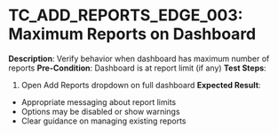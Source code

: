 # TC_ADD_REPORTS_EDGE_003: Maximum Reports on Dashboard

**Description**: Verify behavior when dashboard has maximum number of reports
**Pre-Condition**: Dashboard is at report limit (if any)
**Test Steps**:
1. Open Add Reports dropdown on full dashboard
**Expected Result**:
- Appropriate messaging about report limits
- Options may be disabled or show warnings
- Clear guidance on managing existing reports